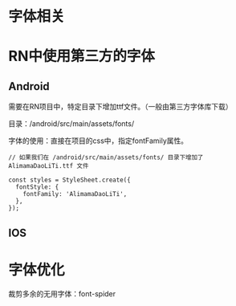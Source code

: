 # 字体相关

# RN中使用第三方的字体

## Android

需要在RN项目中，特定目录下增加ttf文件。（一般由第三方字体库下载）

目录：/android/src/main/assets/fonts/

字体的使用：直接在项目的css中，指定fontFamily属性。

```
// 如果我们在 /android/src/main/assets/fonts/ 目录下增加了AlimamaDaoLiTi.ttf 文件

const styles = StyleSheet.create({
  fontStyle: {
    fontFamily: 'AlimamaDaoLiTi',
  },
});
```

## IOS

# 字体优化

裁剪多余的无用字体：font-spider
